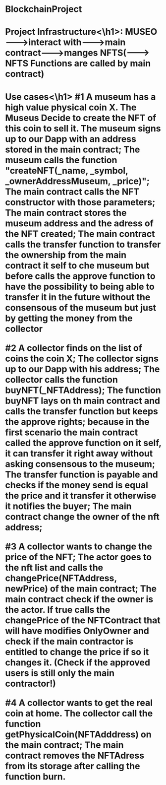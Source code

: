 # BlockchainProject

  
 <h1>Project Infrastructure<\h1>:
  MUSEO --->interact with--->main contract--->manges NFTS(---> NFTS Functions are called by main contract)

<h1>Use cases<\h1>
 #1 A museum has a high value physical coin X. The Museus Decide to create the NFT of this coin to sell it.
  The museum signs up to our Dapp with an address stored in the main contract;
  The museum calls the function "createNFT(_name, _symbol, _ownerAddressMuseum, _price)";
  The main contract calls the NFT constructor with those parameters;
  The main contract stores the museum address and the adress of the NFT created;
  The main contract calls the transfer function to transfer the ownership from the main contract it self
    to che museum but before calls the approve function to have the possibility to being able to transfer it in the future without 
    the consensous of the museum but just by getting the money from the collector  
  
 #2 A collector finds on the list of coins the coin X;
   The collector signs up to our Dapp with his address;
   The collector calls the function buyNFT(_NFTAddress);
   The function buyNFT lays on th main contract and calls the transfer function but keeps the approve rights;
      because in the first scenario the main contract called the approve function on it self, it can transfer it right away without
      asking consensous to the museum;
   The transfer function is payable and checks if the money send is equal the price and it transfer it otherwise it notifies the buyer;
   The main contract change the owner of the nft address;
  
  #3 A collector wants to change the price of the NFT;
    The actor goes to the nft list and calls the changePrice(NFTAddress, newPrice) of the main contract;
    The main contract check if the owner is the actor.
    If true calls the changePrice of the NFTContract that will have modifies OnlyOwner and check if the main contractor is entitled to change the price
    if so it changes it.
  (Check if the approved users is still only the main contractor!)
  
  #4 A collector wants to get the real coin at home.
    The collector call the function getPhysicalCoin(NFTAdddress) on the main contract;
    The main contract removes the NFTAdress from its storage after calling the function burn.
  
    
  
  
    
  
  
  
  
  
  
  
